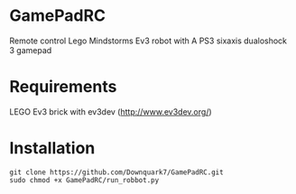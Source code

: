 # GamePadRC
Remote control Lego Mindstorms Ev3 robot with A PS3 sixaxis dualoshock 3 gamepad

# Requirements
LEGO Ev3 brick with ev3dev (http://www.ev3dev.org/)

# Installation
```
git clone https://github.com/Downquark7/GamePadRC.git
sudo chmod +x GamePadRC/run_robbot.py
```

